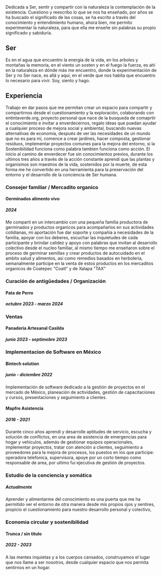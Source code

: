 Dedicada a Ser, sentir y compartir con la naturaleza la contemplación de la existencia.
Cuestiono y reescribo lo que se nos ha enseñado, por años se ha buscado el significado de las cosas, se ha escrito a través del conocimiento y entendimiento humano, ahora bien, me permito experimentar la naturaleza, para que ella me enseñe sin palabras su propio significado y sabiduría.

## Ser

Es en el agua que encuentro la energía de la vida, en los arboles y montañas la memoria, en el viento un sosten y en el fuego la fuerza, es ahí en la naturaleza en dónde más me encuentro, donde la experimentación de Ser y no Ser nace, es allá y aquí, en el verde que nos habita que encuentro lo necesario para vivir. Soy, siento y hago.

## Experiencia

Trabajo en dar pasos que me permitan crear un espacio para compartir y compartirnos desde el cuestionamiento y la exploración, colaborando con entintaverde.org, proyecto personal que nace de la busqueda de comaprtir el conocimiento e invitar a enverdecernos, regalo ideas que puedan ayudar a cualquier proceso de mejora social y ambiental, buscando nuevas alternativas de economía,  después de ver las necesidades de un mundo que no es para mí, comence a crear jardínes, hacer composta, gestionar residuos, implementar proyectos comunes para la mejora del entorno, si la Sostenibilidad funciona como palabra tambien funciona como acción. El inicio al camino de enverdecer fue sin conocimientos previos, durante los ultimos tres años a través de la acción constante aprendí que las plantas y organismos son maestros de la vida, sostenidos por la muerte, de esta forma me he convertido en una herramienta para la preservación del entorno y el desarrollo de la conciencia de Ser humana.


### Consejer familiar / Mercadito organico
#### Germinados alimento vivo
##### 2024
Me comparti en un intercambio con una pequeña familia productora de germinados y productos organicos para acompañarlos en sus actividades cotidianas, mi aportación fue dar soporte y compañía a necesidades de la familia, apoyar con los deberes, escuchar las inquietudes de cada participante y brindar calidez y apoyo con palabras que invitan al desarrollo colectivo desde el nucleo familiar, al mismo tiempo me enseñaron sobre el proceso de germinar semillas y crear productos de autocuidado en el ambito salud y alimentos, asi como remedios basados en herboleria, semanalmente participe en la venta de estos productos en los mercaditos organicos de Coatepec "Coatl" y de Xalapa "TAX" 

### Curación de antigüedades / Organización 
#### Pata de Perro
##### octubre 2023 - marzo 2024

### Ventas
#### Panaderia Artesanal Casilda
##### junio 2023 - septimebre 2023

### Implementacion de Software en México
#### Bintech solution
##### junio - diciembre 2022
Implementación de software dedicado a la gestión de proyectos en el mercado de México, planeación de actividades, gestión de capacitaciones y cursos, presentaciones y seguimiento a clientes.

#### Mapfre Asistencia
##### 2016 - 2021
Durante cinco años aprendi y desarrolle aptitudes de servicio, escucha y solución de conflictos, en una area de asistencia de emergencias para hogar y vehiculos, además de gestionar equipos operacionales, implementar proyectos, tratar con atención a clientes, seguimiento a proveedores para la mejora de procesos, los puestos en los que participe: operadora telefonica, supervisora, apoye por un corto tiempo como responsable de area, por ultimo fui ejecutiva de gestión de proyectos.

### Estudio de la conciencia y somática
##### Actualmente
Aprender y alimentarme del conocimiento es una puerta que me ha permitido ver el entorno de otra manera desde mis propios ojos y sentires, propicio el cuestionamiento para nuestro desarrollo personal y colectivo, 

### Economia circular y sostenibilidad
#### Trunca / sin titulo 
##### 2022 - 2023
A las mentes inquietas y a los cuerpos cansados, construyamos el lugar que nos llame a ser nosotros, desde cualquier espacio que nos permita sentirnos en un hogar.
